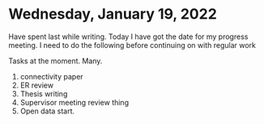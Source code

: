 # Wednesday, January 19, 2022

Have spent last while writing.
Today I have got the date for my progress meeting.
I need to do the following before continuing on with regular work

Tasks at the moment. Many.

1. connectivity paper
2. ER review
3. Thesis writing
4. Supervisor meeting review thing
5. Open data start.